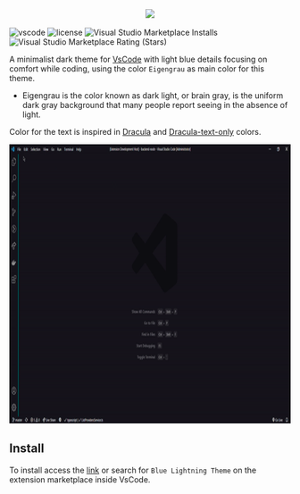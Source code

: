 <center><img src="https://raw.githubusercontent.com/rnanc/blue-lightning-theme/master/logo-header.gif" max-width="100%;" ></center>

![vscode](https://img.shields.io/visual-studio-marketplace/v/renan-carneiro.blue-lightning-theme?logo=Visual%20Studio%20Code) ![license](https://img.shields.io/github/license/rnanc/blue-lightning-theme) ![Visual Studio Marketplace Installs](https://img.shields.io/visual-studio-marketplace/i/renan-carneiro.blue-lightning-theme) ![Visual Studio Marketplace Rating (Stars)](https://img.shields.io/visual-studio-marketplace/stars/renan-carneiro.blue-lightning-theme)

A minimalist dark theme for [VsCode](https://github.com/microsoft/vscode) with light blue details focusing on comfort while coding, using the color `Eigengrau` as main color for this theme.

 - Eigengrau is the color known as dark light, or brain gray, is the uniform dark gray background that many people report seeing in the absence of light.

Color for the text is inspired in [Dracula](https://github.com/dracula) and [Dracula-text-only](https://github.com/LucasSonego/dracula-text-only) colors.

<center><img src="https://raw.githubusercontent.com/rnanc/blue-lightning-theme/master/demo.gif" width="900" height="500"></center>

## Install

To install access the [link](https://marketplace.visualstudio.com/items?itemName=renan-carneiro.blue-lightning-theme) or search for `Blue Lightning Theme` on the extension marketplace inside VsCode.
